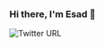### Hi there, I'm Esad 👋

![Twitter URL](https://img.shields.io/twitter/url?label=ComertEsad&logo=twitter&style=for-the-badge&url=https%3A%2F%2Ftwitter.com%2FComertEsad)



<!--
**esadcmrt/esadcmrt** is a ✨ _special_ ✨ repository because its `README.md` (this file) appears on your GitHub profile.

Here are some ideas to get you started:

- 🔭 I’m currently working on ...
- 🌱 I’m currently learning ...
- 👯 I’m looking to collaborate on ...
- 🤔 I’m looking for help with ...
- 💬 Ask me about ...
- 📫 How to reach me: ...
- 😄 Pronouns: ...
- ⚡ Fun fact: ...
-->
